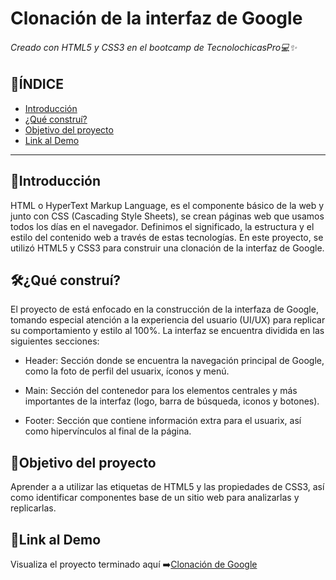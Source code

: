 # Clonación de la interfaz de Google
###### Creado con HTML5 y CSS3 en el bootcamp de TecnolochicasPro💻✨

## 📖ÍNDICE
* [Introducción](https://github.com/Clar51/Google-Clone/edit/main/README.md#introducci%C3%B3n)
* [¿Qué construí?](https://github.com/Clar51/Google-Clone/edit/main/README.md#%EF%B8%8Fqu%C3%A9-constru%C3%AD)
* [Objetivo del proyecto](https://github.com/Clar51/Google-Clone/edit/main/README.md#objetivo-del-proyecto)
* [Link al Demo](https://github.com/Clar51/Google-Clone/edit/main/README.md#link-al-demo)

***

## 📜Introducción
HTML o HyperText Markup Language, es el componente básico de la web y junto con CSS (Cascading Style Sheets), se crean páginas web que usamos todos los días en el navegador. Definimos el significado, la estructura y el estilo del contenido web a través de estas tecnologías.
En este proyecto, se utilizó HTML5 y CSS3 para construir una clonación de la interfaz de Google.

## 🛠️¿Qué construí?
El proyecto de está enfocado en la construcción de la interfaza de Google, tomando especial atención a la experiencia del usuario (UI/UX) para replicar su comportamiento y estilo al 100%. La interfaz se encuentra dividida en las siguientes secciones:

* Header: Sección donde se encuentra la navegación principal de Google, como la foto de perfil del usuarix, íconos y menú.

* Main: Sección del contenedor para los elementos centrales y más importantes de la interfaz (logo, barra de búsqueda, iconos y botones).

* Footer: Sección que contiene información extra para el usuarix, así como hipervínculos al final de la página.

## 🔎Objetivo del proyecto
Aprender a a utilizar las etiquetas de HTML5 y las propiedades de CSS3, así como identificar componentes base de un sitio web para analizarlas y replicarlas.

## 🔗Link al Demo
Visualiza el proyecto terminado aquí ➡️[Clonación de Google](https://clar51.github.io/Google-Clone/)
